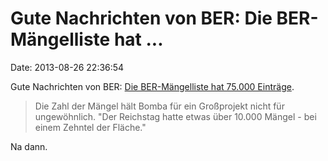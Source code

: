 Gute Nachrichten von BER: Die BER-Mängelliste hat \...
======================================================

Date: 2013-08-26 22:36:54

Gute Nachrichten von BER: [Die BER-Mängelliste hat 75.000
Einträge](http://www.rbb-online.de/politik/thema/Flughafen-BER/BER-Aktuelles/maengel_aktuell/bund-sieht-klarheit-ueber-maengel.html).

> Die Zahl der Mängel hält Bomba für ein Großprojekt nicht für
> ungewöhnlich. \"Der Reichstag hatte etwas über 10.000 Mängel - bei
> einem Zehntel der Fläche.\"

Na dann.
